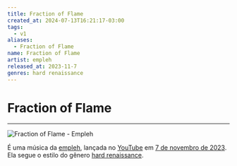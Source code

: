 ```yaml
---
title: Fraction of Flame
created_at: 2024-07-13T16:21:17-03:00
tags:
  - v1
aliases:
  - Fraction of Flame
name: Fraction of Flame
artist: empleh
released_at: 2023-11-7
genres: hard renaissance
---
```

# Fraction of Flame
---
![Fraction of Flame - Empleh](https://www.youtube.com/watch?v=9g-FbdDevx8)

É uma música da [empleh](_insight/2024/07/2024-07-13-empleh.md), lançada no [YouTube](_insight/2024/07/2024-07-16-YouTube.md) em [7 de novembro de 2023](datas/2023-11-7.md). Ela segue o estilo do gênero [hard renaissance](_insight/2024/07/2024-07-13-hard_renaissance.md).
